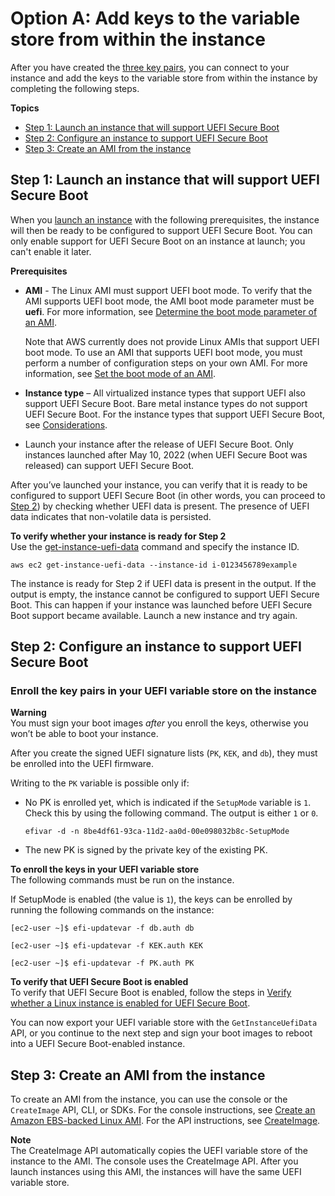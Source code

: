 # Option A: Add keys to the variable store from within the instance<a name="uefi-secure-boot-optionA"></a>

After you have created the [three key pairs](uefi-secure-boot-create-three-key-pairs.md), you can connect to your instance and add the keys to the variable store from within the instance by completing the following steps\.

**Topics**
+ [Step 1: Launch an instance that will support UEFI Secure Boot](#step1-launch-uefi-sb)
+ [Step 2: Configure an instance to support UEFI Secure Boot](#step2-launch-uefi-sb)
+ [Step 3: Create an AMI from the instance](#step3-launch-uefi-sb)

## Step 1: Launch an instance that will support UEFI Secure Boot<a name="step1-launch-uefi-sb"></a>

When you [launch an instance](LaunchingAndUsingInstances.md) with the following prerequisites, the instance will then be ready to be configured to support UEFI Secure Boot\. You can only enable support for UEFI Secure Boot on an instance at launch; you can't enable it later\.

**Prerequisites**
+ **AMI** \- The Linux AMI must support UEFI boot mode\. To verify that the AMI supports UEFI boot mode, the AMI boot mode parameter must be **uefi**\. For more information, see [Determine the boot mode parameter of an AMI](ami-boot-mode.md)\.

  Note that AWS currently does not provide Linux AMIs that support UEFI boot mode\. To use an AMI that supports UEFI boot mode, you must perform a number of configuration steps on your own AMI\. For more information, see [Set the boot mode of an AMI](set-ami-boot-mode.md)\.
+ **Instance type** – All virtualized instance types that support UEFI also support UEFI Secure Boot\. Bare metal instance types do not support UEFI Secure Boot\. For the instance types that support UEFI Secure Boot, see [Considerations](launch-instance-boot-mode.md#boot-considerations)\.
+ Launch your instance after the release of UEFI Secure Boot\. Only instances launched after May 10, 2022 \(when UEFI Secure Boot was released\) can support UEFI Secure Boot\.

After you’ve launched your instance, you can verify that it is ready to be configured to support UEFI Secure Boot \(in other words, you can proceed to [Step 2](#step2-launch-uefi-sb)\) by checking whether UEFI data is present\. The presence of UEFI data indicates that non\-volatile data is persisted\.

**To verify whether your instance is ready for Step 2**  
Use the [get\-instance\-uefi\-data](https://docs.aws.amazon.com/cli/latest/reference/ec2/get-instance-uefi-data.html) command and specify the instance ID\.

```
aws ec2 get-instance-uefi-data --instance-id i-0123456789example
```

The instance is ready for Step 2 if UEFI data is present in the output\. If the output is empty, the instance cannot be configured to support UEFI Secure Boot\. This can happen if your instance was launched before UEFI Secure Boot support became available\. Launch a new instance and try again\.

## Step 2: Configure an instance to support UEFI Secure Boot<a name="step2-launch-uefi-sb"></a>

### Enroll the key pairs in your UEFI variable store on the instance<a name="step2a-launch-uefi-sb"></a>

**Warning**  
You must sign your boot images *after* you enroll the keys, otherwise you won’t be able to boot your instance\.

After you create the signed UEFI signature lists \(`PK`, `KEK`, and `db`\), they must be enrolled into the UEFI firmware\.

Writing to the `PK` variable is possible only if:
+ No PK is enrolled yet, which is indicated if the `SetupMode` variable is `1`\. Check this by using the following command\. The output is either `1` or `0`\.

  ```
  efivar -d -n 8be4df61-93ca-11d2-aa0d-00e098032b8c-SetupMode 
  ```
+ The new PK is signed by the private key of the existing PK\.

**To enroll the keys in your UEFI variable store**  
The following commands must be run on the instance\.

If SetupMode is enabled \(the value is `1`\), the keys can be enrolled by running the following commands on the instance:

```
[ec2-user ~]$ efi-updatevar -f db.auth db
```

```
[ec2-user ~]$ efi-updatevar -f KEK.auth KEK
```

```
[ec2-user ~]$ efi-updatevar -f PK.auth PK
```

**To verify that UEFI Secure Boot is enabled**  
To verify that UEFI Secure Boot is enabled, follow the steps in [Verify whether a Linux instance is enabled for UEFI Secure Boot](verify-uefi-secure-boot.md)\.

You can now export your UEFI variable store with the `GetInstanceUefiData` API, or you continue to the next step and sign your boot images to reboot into a UEFI Secure Boot\-enabled instance\.

## Step 3: Create an AMI from the instance<a name="step3-launch-uefi-sb"></a>

To create an AMI from the instance, you can use the console or the `CreateImage` API, CLI, or SDKs\. For the console instructions, see [Create an Amazon EBS\-backed Linux AMI](creating-an-ami-ebs.md)\. For the API instructions, see [CreateImage](https://docs.aws.amazon.com/AWSEC2/latest/APIReference/API_CreateImage.html)\.

**Note**  
The CreateImage API automatically copies the UEFI variable store of the instance to the AMI\. The console uses the CreateImage API\. After you launch instances using this AMI, the instances will have the same UEFI variable store\.